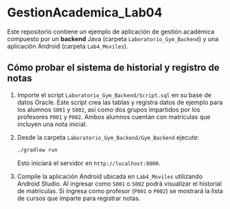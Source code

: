 # GestionAcademica_Lab04

Este repositorio contiene un ejemplo de aplicación de gestión académica
compuesto por un **backend** Java (carpeta `Laboratorio_Gym_Backend`) y una
aplicación Android (carpeta `Lab4_Moviles`).

## Cómo probar el sistema de historial y registro de notas

1. Importe el script `Laboratorio_Gym_Backend/Script.sql` en su base de datos
   Oracle.  Este script crea las tablas y registra datos de ejemplo para los
   alumnos `S001` y `S002`, así como dos grupos impartidos por los profesores
   `P001` y `P002`.  Ambos alumnos cuentan con matrículas que incluyen una nota
   inicial.
2. Desde la carpeta `Laboratorio_Gym_Backend/Gym_Backend` ejecute:

   ```bash
   ./gradlew run
   ```

   Esto iniciará el servidor en `http://localhost:8000`.
3. Compile la aplicación Android ubicada en `Lab4_Moviles` utilizando Android
   Studio.  Al ingresar como `S001` o `S002` podrá visualizar el historial de
   matrículas.  Si ingresa como profesor (`P001` o `P002`) se mostrará la lista
   de cursos que imparte para registrar notas.

